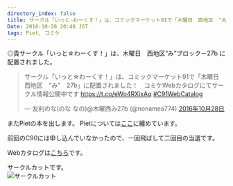 ```yaml
---
directory_index: false
title: サークル「いっと☆わーくす！」は、コミックマーケット91で「木曜日　西地区　"み"　27b」に配置されました！
Date: 2016-10-28 20:48 JST
tags: Piet, コミケ
---
```


◎貴サークル「いっと☆わーくす！」は、木曜日　西地区“み”ブロック－27b に配置されました。

<blockquote class="twitter-tweet" data-lang="ja"><p lang="ja" dir="ltr">サークル「いっと☆わーくす！」は、コミックマーケット91で「木曜日　西地区　&quot;み&quot;　27b」に配置されました！　コミケWebカタログにてサークル情報公開中です <a href="https://t.co/eWo4RXixAq">https://t.co/eWo4RXixAq</a> <a href="https://twitter.com/hashtag/C91WebCatalog?src=hash">#C91WebCatalog</a></p>&mdash; 友利のな(のな なの)@木曜西み27b (@nonamea774) <a href="https://twitter.com/nonamea774/status/791939701645029377">2016年10月28日</a></blockquote>
<script async src="//platform.twitter.com/widgets.js" charset="utf-8"></script>

またPietの本を出します。
Pietについては<a href="/piet/">ここ</a>に纏めています。

前回のC90には申し込んでいなかったので、一回飛ばして二回目の当選です。

Webカタログは[こちら](https://webcatalog.circle.ms/Circle/13027008/)です。

サークルカットです。<br />
![サークルカット](/blog/2016/10/28/circle_cut.png)
